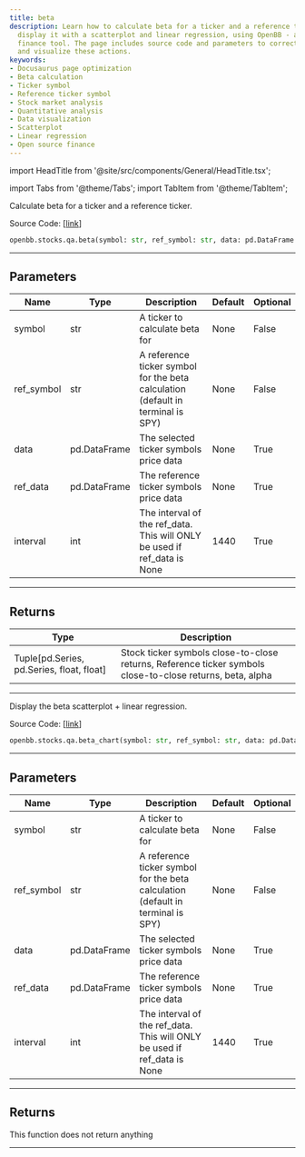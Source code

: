 ```yaml
---
title: beta
description: Learn how to calculate beta for a ticker and a reference ticker, and
  display it with a scatterplot and linear regression, using OpenBB - an open source
  finance tool. The page includes source code and parameters to correctly perform
  and visualize these actions.
keywords:
- Docusaurus page optimization
- Beta calculation
- Ticker symbol
- Reference ticker symbol
- Stock market analysis
- Quantitative analysis
- Data visualization
- Scatterplot
- Linear regression
- Open source finance
---
```


import HeadTitle from '@site/src/components/General/HeadTitle.tsx';

<HeadTitle title="stocks.qa.beta - Reference | OpenBB SDK Docs" />

import Tabs from '@theme/Tabs';
import TabItem from '@theme/TabItem';

<Tabs>
<TabItem value="model" label="Model" default>

Calculate beta for a ticker and a reference ticker.

Source Code: [[link](https://github.com/OpenBB-finance/OpenBB/tree/main/openbb_terminal/stocks/quantitative_analysis/beta_model.py#L11)]

```python
openbb.stocks.qa.beta(symbol: str, ref_symbol: str, data: pd.DataFrame = None, ref_data: pd.DataFrame = None, interval: int = 1440)
```

---

## Parameters

| Name | Type | Description | Default | Optional |
| ---- | ---- | ----------- | ------- | -------- |
| symbol | str | A ticker to calculate beta for | None | False |
| ref_symbol | str | A reference ticker symbol for the beta calculation (default in terminal is SPY) | None | False |
| data | pd.DataFrame | The selected ticker symbols price data | None | True |
| ref_data | pd.DataFrame | The reference ticker symbols price data | None | True |
| interval | int | The interval of the ref_data. This will ONLY be used if ref_data is None | 1440 | True |


---

## Returns

| Type | Description |
| ---- | ----------- |
| Tuple[pd.Series, pd.Series, float, float] | Stock ticker symbols close-to-close returns, Reference ticker symbols close-to-close returns, beta, alpha |
---

</TabItem>
<TabItem value="view" label="Chart">

Display the beta scatterplot + linear regression.

Source Code: [[link](https://github.com/OpenBB-finance/OpenBB/tree/main/openbb_terminal/stocks/quantitative_analysis/beta_view.py#L18)]

```python
openbb.stocks.qa.beta_chart(symbol: str, ref_symbol: str, data: pd.DataFrame = None, ref_data: pd.DataFrame = None, interval: int = 1440, export: str = "")
```

---

## Parameters

| Name | Type | Description | Default | Optional |
| ---- | ---- | ----------- | ------- | -------- |
| symbol | str | A ticker to calculate beta for | None | False |
| ref_symbol | str | A reference ticker symbol for the beta calculation (default in terminal is SPY) | None | False |
| data | pd.DataFrame | The selected ticker symbols price data | None | True |
| ref_data | pd.DataFrame | The reference ticker symbols price data | None | True |
| interval | int | The interval of the ref_data. This will ONLY be used if ref_data is None | 1440 | True |


---

## Returns

This function does not return anything

---

</TabItem>
</Tabs>
